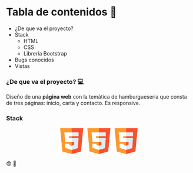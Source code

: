 

# Tabla de contenidos :pencil:

- ¿De que va el proyecto?
- Stack
    - HTML
    - CSS
    - Librería Bootstrap
- Bugs conocidos
- Vistas

### ¿De que va el proyecto? :computer:
Diseño de una **página web** con la temática de hamburgueseria que consta de tres páginas: inicio, carta y contacto. Es responsive.

### Stack

<p align="center">
<img src="/img/html5.png" alt="html5" width="70" height = "70">
<img src="/img/html5.png" alt="html5" width="70" height = "70">
<img src="/img/html5.png" alt="html5" width="70" height = "70">

</p>



:fearful: :wrench:




